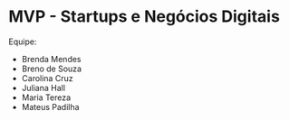 # MVP - Startups e Negócios Digitais
Equipe:
- Brenda Mendes
- Breno de Souza
- Carolina Cruz
- Juliana Hall
- Maria Tereza
- Mateus Padilha
